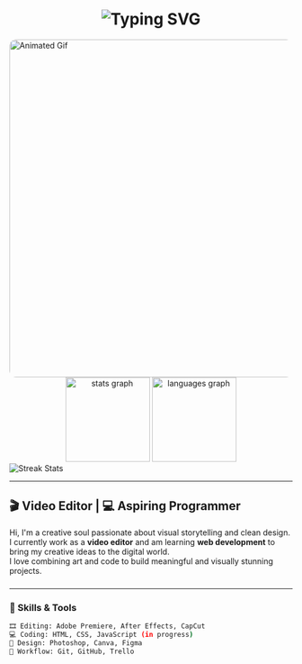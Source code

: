 <h1 align="center">
  <img src="https://www.gifcen.com/wp-content/uploads/2024/05/sukuna-gif-3.gif" alt="Typing SVG" />
</h1>


  <img src="https://github.com/user-attachments/assets/1d543f47-ae99-4ec6-837f-c362af0a3473" alt="Animated Gif" width="600" style="border-radius: 12px;"/>
</div>

<div align="center">
  <img src="https://github-readme-stats.vercel.app/api?username=murilothales&hide_title=false&hide_rank=false&show_icons=true&include_all_commits=true&count_private=true&disable_animations=false&theme=transparent&title_color=00CFFF&icon_color=00CFFF&text_color=E1E9F0&bg_color=00000000&hide_border=true" height="150" alt="stats graph" />
  
  <img src="https://github-readme-stats.vercel.app/api/top-langs?username=murilothales&locale=en&hide_title=false&layout=compact&card_width=320&langs_count=5&theme=transparent&title_color=00CFFF&text_color=E1E9F0&bg_color=00000000&hide_border=true" height="150" alt="languages graph" />
</div>


<img src="https://github-readme-streak-stats.herokuapp.com/?user=bxnefly&theme=transparent&background=00000000&hide_border=true&ring=00CFFF&fire=00CFFF&currStreakLabel=00CFFF&sideLabels=E1E9F0&dates=E1E9F0&sideNums=E1E9F0" alt="Streak Stats" />

---
## 🎬 Video Editor | 💻 Aspiring Programmer

Hi, I'm a creative soul passionate about visual storytelling and clean design.  
I currently work as a **video editor** and am learning **web development** to bring my creative ideas to the digital world.  
I love combining art and code to build meaningful and visually stunning projects.

###
---

### 🚀 Skills & Tools

```bash
🎞️ Editing: Adobe Premiere, After Effects, CapCut
💻 Coding: HTML, CSS, JavaScript (in progress)
🎨 Design: Photoshop, Canva, Figma
📁 Workflow: Git, GitHub, Trello
